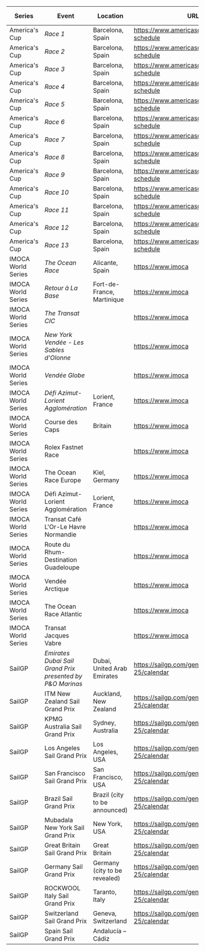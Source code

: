 | Series | Event | Location | URL | Start Date | End Date |
|---|---|---|---|---|---|
| America's Cup | *Race 1* | Barcelona, Spain | https://www.americascup.com/en/ac37-schedule | 2024-10-12 | *2024-10-12* |
| America's Cup | *Race 2* | Barcelona, Spain | https://www.americascup.com/en/ac37-schedule | 2024-10-12 | *2024-10-12* |
| America's Cup | *Race 3* | Barcelona, Spain | https://www.americascup.com/en/ac37-schedule | 2024-10-13 | *2024-10-13* |
| America's Cup | *Race 4* | Barcelona, Spain | https://www.americascup.com/en/ac37-schedule | 2024-10-13 | *2024-10-13* |
| America's Cup | *Race 5* | Barcelona, Spain | https://www.americascup.com/en/ac37-schedule | 2024-10-16 | *2024-10-16* |
| America's Cup | *Race 6* | Barcelona, Spain | https://www.americascup.com/en/ac37-schedule | 2024-10-16 | *2024-10-16* |
| America's Cup | *Race 7* | Barcelona, Spain | https://www.americascup.com/en/ac37-schedule | 2024-10-18 | *2024-10-20* |
| America's Cup | *Race 8* | Barcelona, Spain | https://www.americascup.com/en/ac37-schedule | 2024-10-18 | *2024-10-20* |
| America's Cup | *Race 9* | Barcelona, Spain | https://www.americascup.com/en/ac37-schedule | 2024-10-18 | *2024-10-20* |
| America's Cup | *Race 10* | Barcelona, Spain | https://www.americascup.com/en/ac37-schedule | 2024-10-18 | *2024-10-20* |
| America's Cup | *Race 11* | Barcelona, Spain | https://www.americascup.com/en/ac37-schedule | 2024-10-18 | *2024-10-20* |
| America's Cup | *Race 12* | Barcelona, Spain | https://www.americascup.com/en/ac37-schedule | 2024-10-18 | *2024-10-20* |
| America's Cup | *Race 13* | Barcelona, Spain | https://www.americascup.com/en/ac37-schedule | 2024-10-21 | *2024-10-21* |
| IMOCA World Series | *The Ocean Race* | Alicante, Spain | https://www.imoca | 2023-01 | *2023-06* |
| IMOCA World Series | *Retour à La Base* | Fort-de-France, Martinique | https://www.imoca | 2023-11 | *2023-11* |
| IMOCA World Series | *The Transat CIC* |  | https://www.imoca | 2024 | *2024* |
| IMOCA World Series | *New York Vendée - Les Sables d'Olonne* |  | https://www.imoca | 2024 | *2024* |
| IMOCA World Series | *Vendée Globe* |  | https://www.imoca | 2024 | *2024* |
| IMOCA World Series | *Défi Azimut-Lorient Agglomération* | Lorient, France | https://www.imoca | 2024-09-10 | *2024-09-15* |
| IMOCA World Series | Course des Caps | Britain | https://www.imoca | 2025-06-29 | 2025-06-29 |
| IMOCA World Series | Rolex Fastnet Race |  | https://www.imoca | 2025-07 | 2025-07 |
| IMOCA World Series | The Ocean Race Europe | Kiel, Germany | https://www.imoca | 2025-08 | 2025-08 |
| IMOCA World Series | Défi Azimut-Lorient Agglomération | Lorient, France | https://www.imoca | 2025-09 | 2025-09 |
| IMOCA World Series | Transat Café L'Or-Le Havre Normandie |  | https://www.imoca | 2025 | 2025 |
| IMOCA World Series | Route du Rhum-Destination Guadeloupe |  | https://www.imoca |  |  |
| IMOCA World Series | Vendée Arctique |  | https://www.imoca |  |  |
| IMOCA World Series | The Ocean Race Atlantic |  | https://www.imoca |  |  |
| IMOCA World Series | Transat Jacques Vabre |  | https://www.imoca |  |  |
| SailGP | *Emirates Dubai Sail Grand Prix presented by P&O Marinas* | Dubai, United Arab Emirates | https://sailgp.com/general/24-25/calendar | 2024-11-23 | *2024-11-24* |
| SailGP | ITM New Zealand Sail Grand Prix | Auckland, New Zealand | https://sailgp.com/general/24-25/calendar | 2025-01-18 | 2025-01-19 |
| SailGP | KPMG Australia Sail Grand Prix | Sydney, Australia | https://sailgp.com/general/24-25/calendar | 2025-02-08 | 2025-02-09 |
| SailGP | Los Angeles Sail Grand Prix | Los Angeles, USA | https://sailgp.com/general/24-25/calendar | 2025-03-15 | 2025-03-16 |
| SailGP | San Francisco Sail Grand Prix | San Francisco, USA | https://sailgp.com/general/24-25/calendar | 2025-03-22 | 2025-03-23 |
| SailGP | Brazil Sail Grand Prix | Brazil (city to be announced) | https://sailgp.com/general/24-25/calendar | 2025-05-03 | 2025-05-04 |
| SailGP | Mubadala New York Sail Grand Prix | New York, USA | https://sailgp.com/general/24-25/calendar | 2025-06-07 | 2025-06-08 |
| SailGP | Great Britain Sail Grand Prix | Great Britain | https://sailgp.com/general/24-25/calendar | 2025-07-19 | 2025-07-20 |
| SailGP | Germany Sail Grand Prix | Germany (city to be revealed) | https://sailgp.com/general/24-25/calendar | 2025-08-16 | 2025-08-17 |
| SailGP | ROCKWOOL Italy Sail Grand Prix | Taranto, Italy | https://sailgp.com/general/24-25/calendar | 2025-09-06 | 2025-09-07 |
| SailGP | Switzerland Sail Grand Prix | Geneva, Switzerland | https://sailgp.com/general/24-25/calendar | 2025-09-20 | 2025-09-21 |
| SailGP | Spain Sail Grand Prix | Andalucía – Cádiz